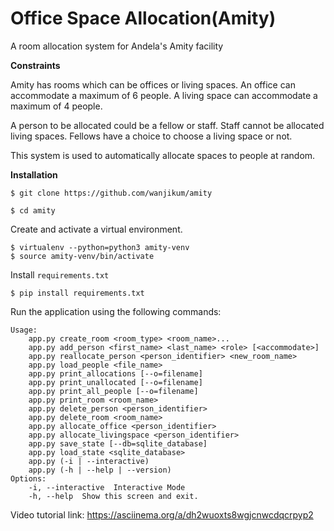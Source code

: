 # Office Space Allocation(Amity)
A room allocation system for Andela's Amity facility


**Constraints**

Amity has rooms which can be offices or living spaces. An office can accommodate a maximum of 6 people. A living space can accommodate a maximum of 4 people.

A person to be allocated could be a fellow or staff. Staff cannot be allocated living spaces. Fellows have a choice to choose a living space or not.

This system is used to automatically allocate spaces to people at random.

**Installation**

`$ git clone https://github.com/wanjikum/amity`

`$ cd amity`

 Create and activate a virtual environment.

 ```
 $ virtualenv --python=python3 amity-venv
 $ source amity-venv/bin/activate
 ```

 Install `requirements.txt`

 `$ pip install requirements.txt`

 Run the application using the following commands:
 ```
 Usage:
     app.py create_room <room_type> <room_name>...
     app.py add_person <first_name> <last_name> <role> [<accommodate>]
     app.py reallocate_person <person_identifier> <new_room_name>
     app.py load_people <file_name>
     app.py print_allocations [--o=filename]
     app.py print_unallocated [--o=filename]
     app.py print_all_people [--o=filename]
     app.py print_room <room_name>
     app.py delete_person <person_identifier>
     app.py delete_room <room_name>
     app.py allocate_office <person_identifier>
     app.py allocate_livingspace <person_identifier>
     app.py save_state [--db=sqlite_database]
     app.py load_state <sqlite_database>
     app.py (-i | --interactive)
     app.py (-h | --help | --version)
 Options:
     -i, --interactive  Interactive Mode
     -h, --help  Show this screen and exit.
 ```
 Video tutorial link: https://asciinema.org/a/dh2wuoxts8wgjcnwcdqcrpyp2

